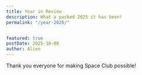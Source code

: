 ```yaml
---
title: Year in Review
description: What a packed 2025 it has been!
permalink: "/year-2026/"


featured: true
postDate: 2025-10-08
author: Alien
---
```


Thank you everyone for making Space Club possible!

